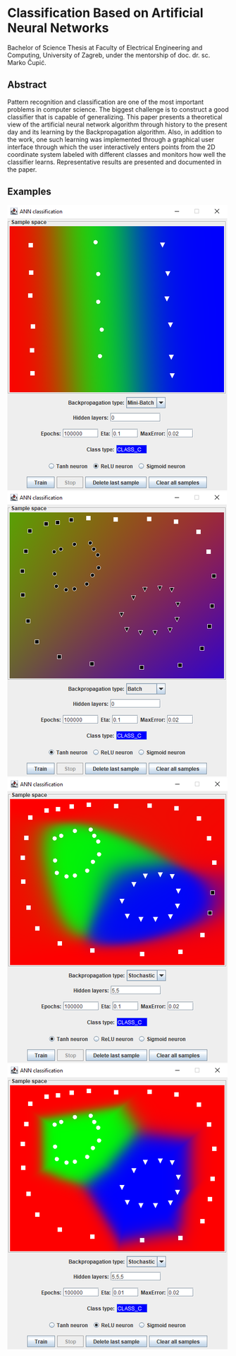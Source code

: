 # Classification Based on Artificial Neural Networks

Bachelor of Science Thesis at Faculty of Electrical Engineering and Computing, University of Zagreb, under the 
mentorship of doc. dr. sc. Marko Čupić.

## Abstract

Pattern recognition and classification are one of the most important problems in computer science. The biggest
challenge is to construct a good classifier that is capable of generalizing. This paper presents a theoretical view of 
the artificial neural network algorithm through history to the present day and its learning by the Backpropagation
algorithm. Also, in addition to the work, one such learning was implemented through a graphical user interface
through which the user interactively enters points from the 2D coordinate system labeled with different classes and
monitors how well the classifier learns. Representative results are presented and documented in the paper.

## Examples
![Markdown Logo](Examples/example1.png)
![Markdown Logo](Examples/example2.png)
![Markdown Logo](Examples/example3.png)
![Markdown Logo](Examples/example4.png)
